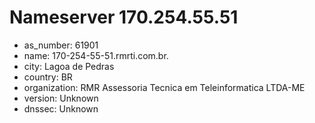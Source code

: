 # Nameserver 170.254.55.51

* as_number: 61901
* name: 170-254-55-51.rmrti.com.br.
* city: Lagoa de Pedras
* country: BR
* organization: RMR Assessoria Tecnica em Teleinformatica LTDA-ME
* version: Unknown
* dnssec: Unknown
